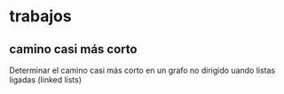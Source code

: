 # trabajos

## camino casi más corto
Determinar el camino casi más corto en un grafo no dirigido uando listas ligadas (linked lists)
